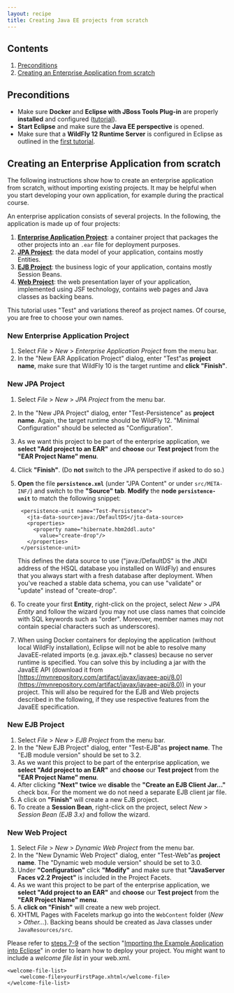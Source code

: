 ```yaml
---
layout: recipe
title: Creating Java EE projects from scratch
---
```


## Contents

1. [Preconditions](#precond)
1. [Creating an Enterprise Application from scratch](#create)

## <a id="precond" name="precond" />Preconditions
* Make sure **Docker** and **Eclipse with JBoss Tools Plug-in** are properly **installed** and configured ([tutorial](010_setting_up_environment_with_docker.html)).
* **Start Eclipse** and make sure the **Java EE perspective** is opened.
* Make sure that a **WildFly 12 Runtime Server** is configured in Eclipse as outlined in the [first tutorial](010_setting_up_environment_with_docker.html).

## <a id="create" name="create" />Creating an Enterprise Application from scratch
The following instructions show how to create an enterprise application from scratch, without importing existing projects. It may be helpful when you start developing your own application, for example during the practical course.

An enterprise application consists of several projects. In the following, the application is made up of four projects:

1. [**Enterprise Application Project**](#create-ear): a container project that packages the other projects into an ``.ear`` file for deployment purposes.
1. [**JPA Project**](#create-jpa): the data model of your application, contains mostly Entities.
1. [**EJB Project**](#create-ejb): the business logic of your application, contains mostly Session Beans.
1. [**Web Project**](#create-web): the web presentation layer of your application, implemented using JSF technology, contains web pages and Java classes as backing beans.

This tutorial uses "Test" and variations thereof as project names. Of course, you are free to choose your own names.

### <a id="create-ear" name="create-ear" />New Enterprise Application Project
1. Select *File* > *New* > *Enterprise Application Project* from the menu bar.
1. In the "New EAR Application Project" dialog, enter "Test"as **project name**, make sure that WildFly 10 is the target runtime and **click "Finish"**.

### <a id="create-jpa" name="create-jpa" />New JPA Project
1. Select *File* > *New* > *JPA Project* from the menu bar.
1. In the "New JPA Project" dialog, enter "Test-Persistence" as **project name**. Again, the target runtime should be WildFly 12. "Minimal Configuration" should be selected as "Configuration".
1. As we want this project to be part of the enterprise application, we **select "Add project to an EAR"** and **choose** our **Test project** from the **"EAR Project Name" menu**.
1. Click **"Finish"**. (Do **not** switch to the JPA perspective if asked to do so.)
1. **Open** the file **``persistence.xml``** (under "JPA Content" or under ``src/META-INF/``) and switch to the **"Source" tab**. **Modify** the **node** **``persistence-unit``** to match the following snippet:

        <persistence-unit name="Test-Persistence">
          <jta-data-source>java:/DefaultDS</jta-data-source>
          <properties>
            <property name="hibernate.hbm2ddl.auto"
              value="create-drop"/>
          </properties>
        </persistence-unit>

     This defines the data source to use ("java:/DefaultDS" is the JNDI address of the HSQL database you installed on WildFly) and ensures that you always start with a fresh database after deployment. When you've reached a stable data schema, you can use "validate" or "update" instead of "create-drop".

1. To create your first **Entity**, right-click on the project, select *New* > *JPA Entity* and follow the wizard (you may not use class names that coincide with SQL keywords such as "order". Moreover, member names may not contain special characters such as underscores).

1. When using Docker containers for deploying the application (without local WildFly installation), Eclipse will not be able to resolve many JavaEE-related imports (e.g. javax.ejb.* classes) because no server runtime is specified. You can solve this by including a jar with the JavaEE API (download it from [https://mvnrepository.com/artifact/javax/javaee-api/8.0](https://mvnrepository.com/artifact/javax/javaee-api/8.0)) in your project. This will also be required for the EJB and Web projects described in the following, if they use respective features from the JavaEE specification.

### <a id="create-ejb" name="create-ejb" />New EJB Project
1. Select *File* > *New* > *EJB Project* from the menu bar.
1. In the "New EJB Project" dialog, enter&nbsp;"Test-EJB"as **project name**. The "EJB module version" should be set to 3.2.
1. As we want this project to be part of the enterprise application, we **select "Add project to an EAR"** and **choose** our **Test project** from the **"EAR Project Name" menu**.
1. After clicking **"Next" twice** we **disable** the **"Create an EJB Client Jar..."** check box. For the moment we do not need a separate EJB client jar file.
1. A click on **"Finish"** will create a new EJB project.
1. To create a **Session Bean**, right-click on the project, select *New* > *Session Bean (EJB 3.x)* and follow the wizard.

### <a id="create-web" name="create-web" />New Web Project
1. Select *File* > *New* > *Dynamic Web Project* from the menu bar.
1. In the "New Dynamic Web Project" dialog, enter "Test-Web"as **project name**. The "Dynamic web module version" should be set to 3.0.
1. Under **"Configuration"** click **"Modify"** and make sure that **"JavaServer Faces v2.2 Project"** is included in the Project Facets.
1. As we want this project to be part of the enterprise application, we **select "Add project to an EAR"** and **choose** our **Test project** from the **"EAR Project Name" menu**.
1. A **click on "Finish"** will create a new web project.
1. XHTML Pages with Facelets markup go into the ``WebContent`` folder (*New* > *Other...*). Backing beans should be created as Java classes under ``JavaResources/src``.

Please refer to [steps 7-9](#import-deploy) of the section "[Importing the Example Application into Eclipse](#import-deploy)" in order to learn how to deploy your project.
You might want to include a *welcome file list* in your web.xml.

    <welcome-file-list>
        <welcome-file>yourFirstPage.xhtml</welcome-file>
    </welcome-file-list>
